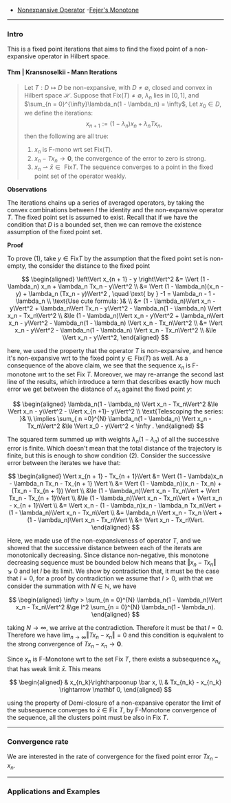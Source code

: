 - [Nonexpansive Operator](Lipschitz%20Operator%20in%20Hilbert%20Space.md)
-[Fejer's Monotone](Fejer's%20Monotone.md)


---
### **Intro**

This is a fixed point iterations that aims to find the fixed point of a non-expansive operator in Hilbert space. 


#### **Thm | Kransnoselkii - Mann Iterations**
> Let $T: D \mapsto D$ be non-expansive, with $D \neq \emptyset$, closed and convex in Hilbert space $\mathcal H$. 
> Suppose that $\text{Fix}(T) \neq \emptyset$, $\lambda_n$ lies in $[0, 1]$, and $\sum_{n = 0}^{\infty}\lambda_n(1 - \lambda_n) = \infty$, Let $x_0 \in D$, we define the iterations: 
> $$ x_{n + 1} := (1 - \lambda_n)x_n + \lambda_n Tx_n, $$
> then the following are all true: 
> 1. $x_n$ is F-mono wrt set $\text{Fix}(T)$. 
> 2. $x_n - Tx_n \rightarrow \mathbf 0$, the convergence of the error to zero is strong. 
> 3. $x_n \rightharpoonup \bar x \in \text{ Fix}T$. The sequence converges to a point in the fixed point set of the operator weakly. 

**Observations**

The iterations chains up a series of averaged operators,  by taking the convex combinations between $I$  the identity and the non-expansive operator $T$. 
The fixed point set is assumed to exist. 
Recall that if we have the condition that $D$ is a bounded set, then we can remove the existence assumption of the fixed point set. 


**Proof**

To prove (1), take $y \in \text{Fix} T$ by the assumption that the fixed point set is non-empty, the consider the distance to the fixed point 

$$
\begin{aligned}
    \left\Vert
         x_{n + 1} - y
    \right\Vert^2
    &=  \Vert (1 - \lambda_n) x_n + \lambda_n Tx_n - y\Vert^2
    \\
    &= \Vert (1 - \lambda_n)(x_n - y) + \lambda_n (Tx_n - y)\Vert^2 , \quad \text{ by } -1 = \lambda_n - 1 - \lambda_n
    \\
    \text{Use cute formula: }& 
    \\
    &= 
    (1 - \lambda_n)\Vert x_n - y\Vert^2 + \lambda_n\Vert Tx_n - y\Vert^2
    - \lambda_n(1 - \lambda_n) \Vert x_n - Tx_n\Vert^2 
    \\
    &\le 
    (1 - \lambda_n)\Vert x_n - y\Vert^2
    + 
    \lambda_n\Vert x_n - y\Vert^2
    - \lambda_n(1 - \lambda_n) \Vert x_n - Tx_n\Vert^2 
    \\
    &= 
    \Vert x_n - y\Vert^2
    - \lambda_n(1 - \lambda_n) \Vert x_n - Tx_n\Vert^2 
    \\
    &\le \Vert x_n - y\Vert^2, 
\end{aligned}
$$

here, we used the property that the operator $T$ is non-expansive, and hence it's non-expansive wrt to the fixed point $y \in \text{Fix}(T)$ as well. 
As a consequence of the above claim, we see that the sequence $x_n$ is F-monotone wrt to the set $\text{Fix } T$. 
Moreover, we may re-arrange the second last line of the results, which introduce a term that describes exactly how much error we get between the distance of $x_n$ against the fixed point $y$: 

$$
\begin{aligned}
    \lambda_n(1 - \lambda_n) \Vert x_n - Tx_n\Vert^2 &\le 
    \Vert x_n - y\Vert^2  - \Vert x_{n +1}- y\Vert^2
    \\
    \text{Telescoping the series: }&
    \\
    \implies 
    \sum_{ n =0}^{N} \lambda_n(1 - \lambda_n) 
    \Vert x_n - Tx_n\Vert^2
    &\le 
    \Vert x_0 - y\Vert^2 
    < \infty .
\end{aligned}
$$

The squared term summed up with weights $\lambda_n (1 - \lambda_n)$ of all the successive error is finite. 
Which doesn't mean that the total distance of the trajectory is finite, but this is enough to show condition (2). 
Consider the successive error between the iterates we have that: 

$$
\begin{aligned}
    \Vert x_{n + 1} - Tx_{n + 1}\Vert 
    &= 
    \Vert 
        (1 - \lambda)x_n - \lambda_n Tx_n - Tx_{n + 1}
    \Vert
    \\
    &= 
    \Vert 
        (1 - \lambda_n)(x_n - Tx_n) + (Tx_n - Tx_{n + 1})
    \Vert
    \\
    &\le 
    (1 - \lambda_n)\Vert x_n - Tx_n\Vert + \Vert Tx_n - Tx_{n + 1}\Vert
    \\
    &\le 
    (1 - \lambda_n)\Vert x_n - Tx_n\Vert + \Vert x_n - x_{n + 1}\Vert
    \\
    &= 
    \Vert x_n - (1 - \lambda_n)x_n - \lambda_n Tx_n\Vert 
    + 
    (1 - \lambda_n)\Vert x_n - Tx_n\Vert
    \\
    &= 
    \lambda_n \Vert x_n - Tx_n \Vert + (1 - \lambda_n)\Vert x_n - Tx_n\Vert
    \\
    &= \Vert x_n - Tx_n\Vert. 
\end{aligned}
$$

Here, we made use of the non-expansiveness of operator $T$, and we showed that the successive distance between each of the iterats are monotonically decreasing. 
Since distance non-negative, this monotone decreasing sequence must be bounded below hich means that $\Vert x_n - Tx_n\Vert\searrow 0$ and let $l$ be its limit. 
We show by contradiction that, it must be the case that $l = 0$, for a proof by contradiction we assume that $l > 0$, with that we consider the summation with $N \in \mathbb N$, we have 

$$
\begin{aligned}
    \infty > \sum_{n = 0}^{N} \lambda_n(1 - \lambda_n)\Vert x_n  - Tx_n\Vert^2 
    &\ge 
    l^2 \sum_{n = 0}^{N} \lambda_n(1 - \lambda_n). 
\end{aligned}
$$

taking $N \rightarrow \infty$, we arrive at the contradiction. 
Therefore it must be that $l = 0$.
Therefore we have $\lim_{n\rightarrow \infty} \Vert Tx_n - x_n\Vert = 0$ and this condition is equivalent to the strong convergence of $Tx_n - x_n \rightarrow \mathbf 0$. 

Since $x_n$ is F-Monotone wrt to the set $\text{Fix }T$, there exists a subsequence $x_{n_k}$ that has weak limit $\bar x$. 
This means 

$$
\begin{aligned}
    & x_{n_k}\rightharpoonup \bar x, 
    \\
    & Tx_{n_k} - x_{n_k} \rightarrow \mathbf 0, 
\end{aligned}
$$

using the property of Demi-closure of a non-expansive operator the limit of the subsequence converges to $\bar x \in \text{Fix } T$, by F-Monotone convergence of the sequence, all the clusters point must be also in $\text{Fix }T$. 


---
### **Convergence rate**

We are interested in the rate of convergence for the fixed point error $Tx_n - x_n$. 

---
### **Applications and Examples**



